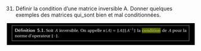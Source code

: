 31. Définir la condition d’une matrice inversible A. Donner quelques exemples des matrices qui_sont bien et mal conditionnées.

![condition_matrices_inversible](../images/condition_matrices_inversible.png)
